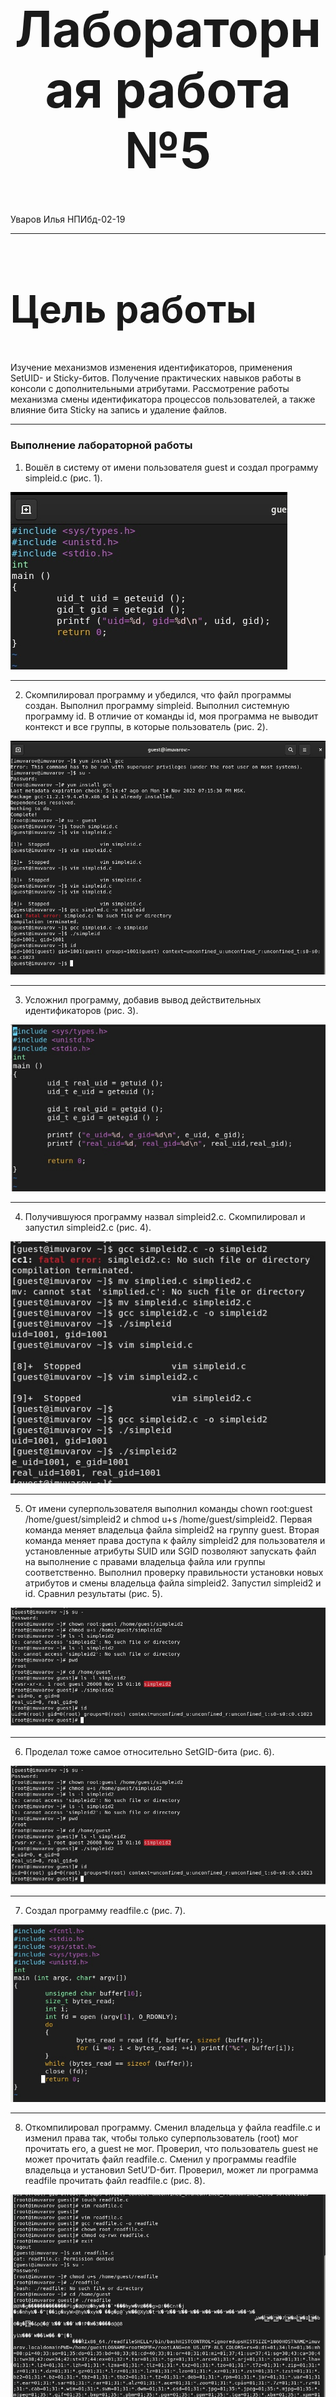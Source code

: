 <style>
h1 {
    font-size: 80px;
    text-align: center;
}
h2 {
    font-size: 60px;
}
{
    text-align: justify;

}
section.fio {
    text-align: right;
}
</style>

# Лабораторная работа №5
<!-- _class: fio -->
Уваров Илья
НПИбд-02-19

---
## Цель работы
 Изучение механизмов изменения идентификаторов, применения SetUID- и Sticky-битов. Получение практических навыков работы в консоли с дополнительными атрибутами. Рассмотрение работы механизма смены идентификатора процессов пользователей, а также влияние бита Sticky на запись и удаление файлов.

---
### Выполнение лабораторной работы
1. Вошёл в систему от имени пользователя guest и создал программу simpleid.c (рис. 1).

![Рис.1](imag/1.jpg)

---
2. Скомпилировал программу и убедился, что файл программы создан. Выполнил программу simpleid. Выполнил системную программу id. В отличие от команды id, моя программа не выводит контекст и все группы, в которые пользователь (рис. 2).

![Рис.2](imag/2.jpg)

---
3. Усложнил программу, добавив вывод действительных идентификаторов (рис. 3).

![Рис.3](imag/3.jpg)

---
4. Получившуюся программу назвал simpleid2.c. Скомпилировал и запустил simpleid2.c (рис. 4).

![Рис.4](imag/4.jpg)

---
5. От имени суперпользователя выполнил команды chown root:guest /home/guest/simpleid2 и chmod u+s /home/guest/simpleid2. Первая команда меняет владельца файла simpleid2 на группу guest. Вторая команда меняет права доступа к файлу simpleid2 для пользователя и установленные атрибуты SUID или SGID позволяют запускать файл на выполнение с правами владельца файла или группы соответственно. Выполнил проверку правильности установки новых атрибутов и смены владельца файла simpleid2. Запустил simpleid2 и id. Сравнил результаты (рис. 5).

![Рис. 5.](imag/5.jpg)

---
6. Проделал тоже самое относительно SetGID-бита (рис. 6).

![Рис. 6.](imag/5.jpg)

---
7. Создал программу readfile.c (рис. 7).

![Рис. 7.](imag/6.jpg)

---
8. Откомпилировал программу. Сменил владельца у файла readfile.c и изменил права так, чтобы только суперпользователь (root) мог прочитать его, a guest не мог. Проверил, что пользователь guest не может прочитать файл readfile.c. Сменил у программы readfile владельца и установил SetU’D-бит. Проверил, может ли программа readfile прочитать файл readfile.c (рис. 8).

![Рис. 8.](imag/7.jpg)

---
9. Выяснил, установлен ли атрибут Sticky на директории /tmp. От имени пользователя guest создал файл file01.txt в директории/tmp со словом test. Просмотрел атрибуты у только что созданного файла и разрешил чтение и запись для категории пользователей «все остальные» (рис. 9).

![Рис. 9.](imag/8.jpg)

---
10. От пользователя guest2 попробовал прочитать файл /tmp/file01.txt. От пользователя guest2 попробовал дозаписать в файл /tmp/file01.txt слово test2. Удалось выполнить операцию. Проверил содержимое файла. От пользователя guest2 попробовал записать в файл /tmp/file01.txt слово test3, стерев при этом всю имеющуюся в файле информацию. Удалось выполнить операцию. Проверил содержимое файла. От пользователя guest2 попробовал удалить файл /tmp/file01.tx. Не удалось выполнить операцию. Повысил свои права до суперпользователя и выполнил после этого команду, снимающую атрибут t (Sticky-бит) с директории /tmp. Покинул режим суперпользователя. От пользователя guest2 проверил, что атрибута t у директории /tmp нет. Повторил предыдущие шаги. Удалось успешно выполнить каждый шаг. Повысил свои права до суперпользователя и вернул атрибут t на директорию /tmp (рис. 10).

![Рис. 10.](imag/9.jpg)

---
# Выводы

Изучил механизмы изменения идентификаторов, применения SetUID- и Sticky-битов. Получил практические навыки работы в консоли с дополнительными атрибутами. Рассмотрел работы механизма смены идентификатора процессов пользователей, а также влияние бита Sticky на запись и удаление файлов.
